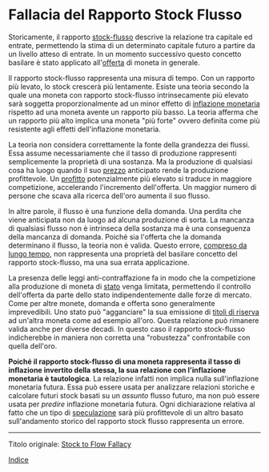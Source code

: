 # Fallacia del Rapporto Stock Flusso



Storicamente, il rapporto [stock-flusso](https://it.wikipedia.org/wiki/Stock_e_flussi) descrive la relazione tra capitale ed entrate, permettendo la stima di un determinato capitale futuro a partire da un livello atteso di entrate. In un momento successivo questo concetto basilare è stato applicato all'[offerta](ch101-glossary.md#offerta) di moneta in generale.

Il rapporto stock-flusso rappresenta una misura di tempo. Con un rapporto più levato, lo stock crescerà più lentamente. Esiste una teoria secondo la quale una moneta con rapporto stock-flusso intrinsecamente più elevato sarà soggetta proporzionalmente ad un minor effetto di [inflazione monetaria](https://en.wikipedia.org/wiki/Monetary_inflation) rispetto ad una moneta avente un rapporto più basso. La teoria afferma che un rapporto più alto implica una moneta "più forte" ovvero definita come più resistente agli effetti dell'inflazione monetaria.

La teoria non considera correttamente la fonte della grandezza dei flussi. Essa assume necessariamente che il tasso di produzione rappresenti semplicemente la proprietà di una sostanza. Ma la produzione di qualsiasi cosa ha luogo quando il suo [prezzo](ch101-glossary.md#prezzo) anticipato rende la produzione profittevole. Un [profitto](ch101-glossary.md#profitto) potenzialmente più elevato si traduce in maggiore competizione, accelerando l'incremento dell'offerta. Un maggior numero di persone che scava alla ricerca dell'oro aumenta il suo flusso.

In altre parole, il flusso è una funzione della domanda. Una perdita che viene anticipata non da luogo ad alcuna produzione di sorta. La mancanza di qualsiasi flusso non è intrinseca della sostanza ma è una conseguenza della mancanza di domanda. Poiché sia l'offerta che la domanda determinano il flusso, la teoria non è valida. Questo errore, [compreso da lungo tempo](https://mises.org/library/theory-money-and-credit/html/ppp/1234), non rappresenta una proprietà del basilare concetto del rapporto stock-flusso, ma una sua errata applicazione.

La presenza delle leggi anti-contraffazione fa in modo che la competizione alla produzione di moneta di [stato](ch101-glossary.md#stato) venga limitata, permettendo il controllo dell'offerta da parte dello stato indipendentemente dalle forze di mercato. Come per altre monete, domanda e offerta sono generalmente imprevedibili. Uno stato può "agganciare" la sua emissione di [titoli di riserva](ch017-reservation-priciple.md) ad un'altra moneta come ad esempio all'oro. Questa relazione può rimanere valida anche per diverse decadi. In questo caso il rapporto stock-flusso indicherebbe in maniera non corretta una "robustezza" confrontabile con quella dell'oro.

**Poiché il rapporto stock-flusso di una moneta rappresenta il tasso di inflazione invertito della stessa, la sua relazione con l'inflazione monetaria è tautologica**. La relazione infatti non implica nulla sull'inflazione monetaria futura. Essa può essere usata per analizzare relazioni storiche e calcolare futuri stock basati su un _assunto_ flusso futuro, ma non può essere usata per _predire_ inflazione monetaria futura. Ogni dichiarazione relativa al fatto che un tipo di [speculazione](ch101-glossary.md#speculare) sarà più profittevole di un altro basato sull'andamento storico del rapporto stock flusso rappresenta un errore.

---

Titolo originale: [Stock to Flow Fallacy](https://github.com/libbitcoin/libbitcoin-system/wiki/Stock-to-Flow-Fallacy)

[Indice](/README.md)